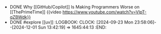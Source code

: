 - DONE Why [[GitHub/Copilot]] Is Making Programmers Worse on [[ThePrimeTime]]
  {{video https://www.youtube.com/watch?v=VlpT-qZBWdk}}
- DONE #explore [[uv]]
  :LOGBOOK:
  CLOCK: [2024-09-23 Mon 23:58:06]--[2024-12-01 Sun 13:42:19] =>  1645:44:13
  :END: